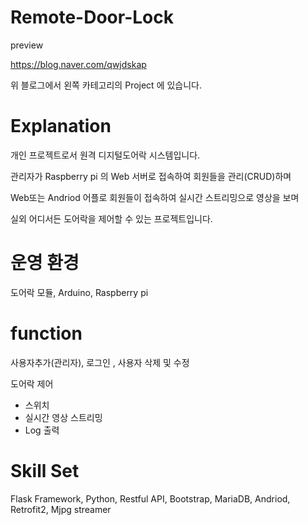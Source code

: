 # Remote-Door-Lock

preview

https://blog.naver.com/qwjdskap

위 블로그에서 왼쪽 카테고리의 Project 에 있습니다.


# Explanation

개인 프로젝트로서 원격 디지털도어락 시스템입니다. 

관리자가 Raspberry pi 의 Web 서버로 접속하여 회원들을 관리(CRUD)하며 

Web또는 Andriod 어플로 회원들이 접속하여 실시간 스트리밍으로 영상을 보며 

실외 어디서든 도어락을 제어할 수 있는 프로젝트입니다.

# 운영 환경

도어락 모듈, Arduino, Raspberry pi

# function

사용자추가(관리자), 로그인 , 사용자 삭제 및 수정

도어락 제어
 - 스위치
 - 실시간 영상 스트리밍
 - Log 출력
 
# Skill Set

Flask Framework, Python, Restful API, Bootstrap, MariaDB, Andriod, Retrofit2, Mjpg streamer
